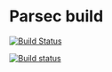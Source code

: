 Parsec build
============

[![Build Status](https://travis-ci.org/Scille/parsec-build.svg?branch=snap-choco)](https://travis-ci.org/Scille/parsec-build)

[![Build status](https://ci.appveyor.com/api/projects/status/dc0pbcocq03bluml/branch/snap-choco?svg=true)](https://ci.appveyor.com/project/touilleMan/parsec-build/branch/snap-choco)
